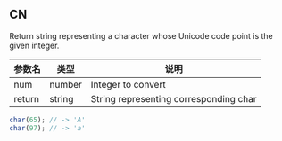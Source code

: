 ## CN

Return string representing a character whose Unicode code point is the given integer.

|参数名|类型|说明|
|-----|----|---|
|num   |number|Integer to convert                    |
|return|string|String representing corresponding char|

```javascript
char(65); // -> 'A'
char(97); // -> 'a'
```